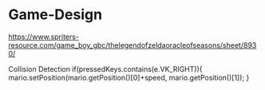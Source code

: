 # Game-Design


https://www.spriters-resource.com/game_boy_gbc/thelegendofzeldaoracleofseasons/sheet/8930/

Collision Detection
if(pressedKeys.contains(e.VK_RIGHT)){
			mario.setPosition(mario.getPosition()[0]+speed, mario.getPosition()[1]);
			}
